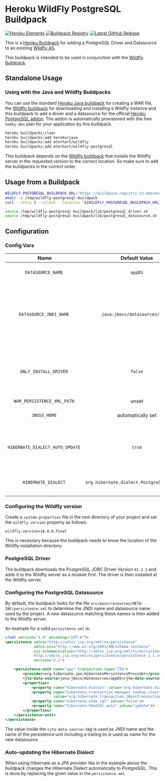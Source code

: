 # Heroku WildFly PostgreSQL Buildpack

[![Heroku Elements](https://img.shields.io/badge/Heroku_Elements-published-6762A6)][heroku-elements]
[![Buildpack Registry](https://img.shields.io/badge/Buildpack_Registry-mterhart/wildfly--postgresql-6762A6)][buildpack-registry]
[![Latest GitHub Release](https://img.shields.io/github/v/tag/mortenterhart/heroku-buildpack-wildfly-postgresql?color=blue&label=Latest%20Release&logo=github)][github-releases]

[heroku-elements]: https://elements.heroku.com/buildpacks/mortenterhart/heroku-buildpack-wildfly-postgresql "Buildpack on Heroku Elements"
[buildpack-registry]: https://devcenter.heroku.com/articles/buildpack-registry "Buildpack Registry"
[github-releases]: https://github.com/mortenterhart/heroku-buildpack-wildfly-postgresql/releases "GitHub Releases"

This is a [Heroku Buildpack](https://devcenter.heroku.com/articles/buildpacks) for
adding a PostgreSQL Driver and Datasource to an existing [Wildfly AS](http://wildfly.org).

This buildpack is intended to be used in conjunction with the [Wildfly Buildpack][wildfly-buildpack].

## Standalone Usage

### Using with the Java and Wildfly Buildpacks

You can use the standard [Heroku Java buildpack][java-buildpack] for creating a WAR file,
the [Wildfly buildpack][wildfly-buildpack] for downloading and installing a Wildfly
instance and this buildpack to add a driver and a datasource for the official
[Heroku PostgreSQL addon][heroku-postgresql-addon]. The addon is automatically
provisioned with the free `hobby-dev` plan for your application by this buildpack.

```bash
heroku buildpacks:clear
heroku buildpacks:add heroku/java
heroku buildpacks:add mterhart/wildfly
heroku buildpacks:add mterhart/wildfly-postgresql
```

This buildpack depends on the [Wildfly buildpack][wildfly-buildpack] that installs
the Wildfly server in the requested version to the correct location. So make sure
to add the buildpacks in the correct order.

## Usage from a Buildpack

```bash
WILDFLY_POSTGRESQL_BUILDPACK_URL="https://buildpack-registry.s3.amazonaws.com/buildpacks/mterhart/wildfly-postgresql.tgz"
mkdir -p /tmp/wildfly-postgresql-buildpack
curl --retry 3 --silent --location "${WILDFLY_POSTGRESQL_BUILDPACK_URL}" | tar xzm -C /tmp/wildfly-postgresql-buildpack --strip-components=1

source /tmp/wildfly-postgresql-buildpack/lib/postgresql_driver.sh
source /tmp/wildfly-postgresql-buildpack/lib/postgresql_datasource.sh
```

## Configuration

### Config Vars

| **Name** | **Default Value** | **Description** |
|:--------:|:-----------------:|:----------------|
| `DATASOURCE_NAME`  | `appDS` | The name of the PostgreSQL datasource |
| `DATASOURCE_JNDI_NAME` | `java:jboss/datasources/appDS` | The JNDI name of the persistence unit defined in `persistence.xml`. Overrides the value automatically read from `persistence.xml`. |
| `ONLY_INSTALL_DRIVER` | `false` | When set to `true` this buildpack will only install the driver and not create the datasource for WildFly. |
| `WAR_PERSISTENCE_XML_PATH` | unset |  |
| `JBOSS_HOME` | automatically set | The path to the WildFly home directory |
| `HIBERNATE_DIALECT_AUTO_UPDATE` | `true` | When set to `true` the auto update for the Hibernate dialect in the `persistence.xml` is disabled. |
| `HIBERNATE_DIALECT` | `org.hibernate.dialect.PostgreSQL95Dialect` | The Hibernate dialect that is automatically updated |

### Configuring the Wildfly version

Create a `system.properties` file in the root directory of your project and set
the `wildfly.version` property as follows:

```properties
wildfly.version=16.0.0.Final
```

This is necessary because the buildpack needs to know the location of the Wildfly
installation directory.

### PostgreSQL Driver

The buildpack downloads the PostgreSQL JDBC Driver Version `42.2.1` and adds it
to the Wildfly server as a module first. The driver is then installed at the
Wildfly server.

### Configuring the PostgreSQL Datasource

By default, the buildpack looks for the file `src/main/resources/META-INF/persistence.xml`
to determine the JNDI name and datasource name used by the project. A new datasource
matching these names is then added to the Wildfly server.

An example for a valid `persistence.xml` is:

```xml
<?xml version="1.0" encoding="UTF-8"?>
<persistence xmlns="http://xmlns.jcp.org/xml/ns/persistence"
             xmlns:xsi="http://www.w3.org/2001/XMLSchema-instance"
             xsi:schemaLocation="http://xmlns.jcp.org/xml/ns/persistence
             http://xmlns.jcp.org/xml/ns/persistence/persistence_2_1.xsd"
             version="2.1">

    <persistence-unit name="app" transaction-type="JTA">
        <provider>org.hibernate.jpa.HibernatePersistenceProvider</provider>
        <jta-data-source>java:jboss/datasources/appDS</jta-data-source>
        <properties>
            <property name="hibernate.dialect" value="org.hibernate.dialect.PostgreSQL95Dialect"/>
            <property name="hibernate.transaction.manager_lookup_class"
                      value="org.hibernate.transaction.JBossTransactionManagerLookup"/>
            <property name="hibernate.show_sql" value="false"/>
            <property name="hibernate.hbm2ddl.auto" value="update"/>
        </properties>
    </persistence-unit>
</persistence>
```

The value inside the `<jta-data-source>` tag is used as JNDI name and the name of
the persistence unit including a trailing `DS` is used as name for the new datasource.

### Auto-updating the Hibernate Dialect

When using Hibernate as a JPA provider like in the example above the buildpack
changes the Hibernate Dialect automatically to PostgreSQL. This is done by
replacing the given value in the `persistence.xml`.

[java-buildpack]: https://github.com/heroku/heroku-buildpack-java "Heroku Java Buildpack"
[wildfly-buildpack]: https://github.com/mortenterhart/heroku-buildpack-wildfly "WildFly buildpack"
[heroku-postgresql-addon]: https://elements.heroku.com/addons/heroku-postgresql "Heroku PostgreSQL Addon"
